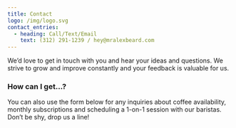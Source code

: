 ```yaml
---
title: Contact
logo: /img/logo.svg
contact_entries:
  - heading: Call/Text/Email
    text: ‪(312) 291-1239‬ / hey@mralexbeard.com
---
```


We’d love to get in touch with you and hear your ideas and
questions. We strive to grow and improve constantly and your feedback
is valuable for us.

<h3 class="f4 b lh-title mb2">How can I get…?</h3>

You can also use the form below for any inquiries about coffee
availability, monthly subscriptions and scheduling a 1-on-1 session
with our baristas. Don’t be shy, drop us a line!
